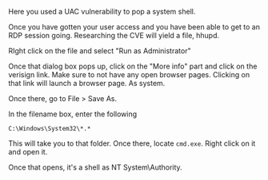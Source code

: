 
Here you used a UAC vulnerability to pop a system shell.

Once you have gotten your user access and you have been able to get to an RDP session going.  Researching the CVE will yield a file, hhupd.

RIght click on the file and select "Run as Administrator"

Once that dialog box pops up, click on the "More info" part and click on the verisign link.  Make sure to not have any open browser pages.  Clicking on that link will launch a browser page.  As system.

Once there, go to File > Save As.

In the filename box, enter the following

`C:\Windows\System32\*.*`

This will take you to that folder.  Once there, locate `cmd.exe`.  Right click on it and open it.

Once that opens, it's a shell as NT System\Authority.